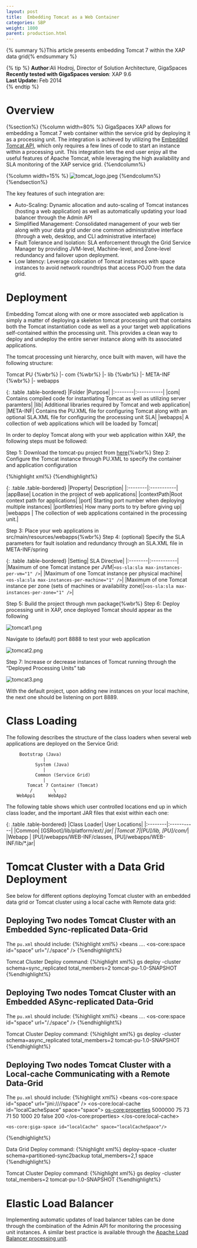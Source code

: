 ```yaml
---
layout: post
title:  Embedding Tomcat as a Web Container
categories: SBP
weight: 1800
parent: production.html
---
```


{% summary %}This article presents embedding Tomcat 7 within the XAP data grid{% endsummary %}

 {% tip %}
 **Author**:Ali Hodroj, Director of Solution Architecture, GigaSpaces<br/>
 **Recently tested with GigaSpaces version**: XAP 9.6<br/>
 **Last Update:** Feb 2014<br/>
{% endtip %}



# Overview

{%section%}
{%column width=80% %}
GigaSpaces XAP allows for embedding a Tomcat 7 web container within the service grid by deploying it as a processing unit. The integration is achieved by utilizing the [Embedded Tomcat API](http://tomcat.apache.org/tomcat-7.0-doc/api/org/apache/catalina/startup/Embedded.html), which only requires a few lines of code to start an instance within a processing unit. This integration lets the end user enjoy all the useful features of Apache Tomcat, while leveraging the high availability and SLA monitoring of the XAP service grid.
{%endcolumn%}

{%column width=15% %}
![tomcat_logo.jpeg](/attachment_files/logos/tomcat_logo.jpg)
{%endcolumn%}
{%endsection%}


The key features of such integration are:

- Auto-Scaling: Dynamic allocation and auto-scaling of Tomcat instances (hosting a web application) as well as automatically updating your load balancer through the Admin API
- Simplified Management: Consolidated management of your web tier along with your data grid under one common administrative interface (through a web, desktop, and CLI administrative interface)
- Fault Tolerance and Isolation: SLA enforcement through the Grid Service Manager by providing JVM-level, Machine-level, and Zone-level redundancy and failover upon deployment.
- Low latency: Leverage colocation of Tomcat instances with space instances to avoid network roundtrips that access POJO from the data grid.


# Deployment

Embedding  Tomcat along with one or more associated web application is simply a matter of deploying a skeleton tomcat processing unit that contains both the Tomcat instantiation code as well as a your target web applications self-contained within the processing unit. This provides a clean way to deploy and undeploy the entire server instance along with its associated applications.

The tomcat processing unit hierarchy, once built with maven, will have the following structure:

Tomcat PU {%wbr%}
|-   com  {%wbr%}
|-   lib    {%wbr%}
|-   META-INF  {%wbr%}
|-   webapps

{: .table .table-bordered}
|Folder	|Purpose|
|:--------|:-----------|
|com|	Contains compiled code for instantiating Tomcat as well as utilizing server paramters|
|lib|	Additional libraries required by Tomcat and web application|
|META-INF|	Contains the PU.XML file for configuring Tomcat along with an optional SLA.XML file for configuring the processing unit SLA|
|webapps|	A collection of web applications which will be loaded by Tomcat|

In order to deploy Tomcat along with your web application within XAP, the following steps must be followed:

Step 1:	Download the tomcat-pu project from [here](/download_files/sbp/tomcat-pu.tgz){%wbr%}
Step 2:	Configure the Tomcat instance through PU.XML to specify the container and application configuration

{%highlight xml%}
<bean id="tomcat7" class="com.gigaspaces.tomcat.Tomcat7">
  <property name="appBase" value="/webapps" />
  <property name="contextPath" value="/" />
  <property name="port" value="8888" />
  <property name="portRetries" value="10" />
  <property name="webapps">
   <array>
    <bean class="com.gigaspaces.tomcat.Webapp">
     <property name="name" value="examples" />
     <property name="path" value="/examples" />
    </bean>
  </array>
 </property>
</bean>
{%endhighlight%}


{: .table .table-bordered}
|Property|	Description|
|:--------|:-----------|
|appBase|	Location in the project of web applications|
|contextPath|Root context path for applications|
|port|	Starting port number when deploying multiple instances|
|portRetries|	How many ports to try before giving up|
|webapps |	The collection of web applications contained in the processing unit.|


Step 3:	Place your web applications in src/main/resources/webapps{%wbr%}
Step 4:	(optional) Specify the SLA parameters for fault isolation and redundancy through an SLA.XML file in META-INF/spring

{: .table .table-bordered}
|Setting|	SLA Directive|
|:--------|:-----------|
|Maximum of one Tomcat instance per JVM|`<os-sla:sla max-instances-per-vm="1" />`|
|Maximum of one Tomcat instance per physical machine|`<os-sla:sla max-instances-per-machine="1" />`|
|Maximum of one Tomcat instance per zone (sets of machines or availability zone)|`<os-sla:sla max-instances-per-zone="1" />`|


Step 5:	Build the project through mvn package{%wbr%}
Step 6:	Deploy processing unit in XAP, once deployed Tomcat should appear as the following


![tomcat1.png](/attachment_files/sbp/tomcat1.png)


Navigate to (default) port 8888 to test your web application

![tomcat2.png](/attachment_files/sbp/tomcat2.png)


Step 7:	Increase or decrease instances of Tomcat running through the “Deployed Processing Units” tab

![tomcat3.png](/attachment_files/sbp/tomcat3.png)

With the default project, upon adding new instances on your local machine, the next one should be listening on port 8889.


# Class Loading

The following describes the structure of the class loaders when several web applications are deployed on the Service Grid:

	     Bootstrap (Java)
                  |
               System (Java)
                  |
               Common (Service Grid)
                  |
            Tomcat 7 Container (Tomcat)
             /        \
        WebApp1     WebApp2


The following table shows which user controlled locations end up in which class loader, and the important JAR files that exist within each one:

{: .table .table-bordered}
|Class Loader|	User Locations|
|:--------|:-----------|
|Common|	\[GSRoot\]/lib/platform/ext/*.jar|
|Tomcat 7|\[PU\]/lib, \[PU\]/com/*|
|Webapp	| \[PU\]/webapps/WEB-INF/classes, \[PU\]/webapps/WEB-INF/lib/*.jar|


# Tomcat Cluster with a Data Grid Deployment

See below for different options deploying Tomcat cluster with an embedded data grid or Tomcat cluster using a local cache with Remote data grid:

## Deploying Two nodes Tomcat Cluster with an Embedded Sync-replicated Data-Grid
The `pu.xml` should include:
{%highlight xml%}
<beans 
	<bean id="tomcat7" class="com.gigaspaces.tomcat.Tomcat7">
....
	<os-core:space id="space" url="/./space" />
</beans>
{%endhighlight%}

Tomcat Cluster Deploy command:
{%highlight xml%}
gs deploy -cluster schema=sync_replicated total_members=2 tomcat-pu-1.0-SNAPSHOT
{%endhighlight%}


## Deploying Two nodes Tomcat Cluster with an Embedded ASync-replicated Data-Grid

The `pu.xml` should include:
{%highlight xml%}
<beans 
	<bean id="tomcat7" class="com.gigaspaces.tomcat.Tomcat7">
....
	<os-core:space id="space" url="/./space" />
</beans>
{%endhighlight%}

Tomcat Cluster Deploy command:
{%highlight xml%}
gs deploy -cluster schema=async_replicated total_members=2 tomcat-pu-1.0-SNAPSHOT
{%endhighlight%}


## Deploying Two nodes Tomcat Cluster with a Local-cache Communicating with a Remote Data-Grid

The `pu.xml` should include:
{%highlight xml%}
<beans 
	<os-core:space id="space" url="jini://*/*/space" />
	<os-core:local-cache id="localCacheSpace" space="space">
		<os-core:properties>
		<props>
			<prop key="space-config.engine.cache_size">5000000</prop>
			<prop key="space-config.engine.memory_usage.high_watermark_percentage">75</prop>
			<prop key="space-config.engine.memory_usage.write_only_block_percentage">73</prop>
			<prop key="space-config.engine.memory_usage.write_only_check_percentage">71</prop>
			<prop key="space-config.engine.memory_usage.low_watermark_percentage">50</prop>
			<prop key="space-config.engine.memory_usage.eviction_batch_size">1000</prop>
			<prop key="space-config.engine.memory_usage.retry_count">20</prop>
			<prop key="space-config.engine.memory_usage.explicit">false</prop>
			<prop key="space-config.engine.memory_usage.retry_yield_time">200</prop>
		</props>
		</os-core:properties>
	</os-core:local-cache>

	<os-core:giga-space id="localCache" space="localCacheSpace"/>
</beans>
{%endhighlight%}

Data Grid Deploy command:
{%highlight xml%}
deploy-space -cluster schema=partitioned-sync2backup total_members=2,1 space
{%endhighlight%}

Tomcat Cluster Deploy command:
{%highlight xml%}
gs deploy -cluster total_members=2 tomcat-pu-1.0-SNAPSHOT
{%endhighlight%}

# Elastic Load Balancer

Implementing automatic updates of load balancer tables can be done through the combination of the Admin API for monitoring the processing unit instances. A similar best practice is available through the [Apache Load Balancer processing unit](./web-load-balancer-agent-pu.html).
